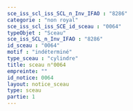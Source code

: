 ```yaml
---
sce_iss_scl_iss_SCL_n_Inv_IFAO : "8286"
categorie : "non royal"
sce_iss_scl_iss_SCE_id_sceau : "0064"
typeObjet : "Sceau"
sce_iss_SCL_n_Inv_IFAO : "8286"
id_sceau : "0064"
motif : "indéterminé"
type_sceau : "cylindre"
title: sceau n°0064
empreinte: ""
id_notice: 0064
layout: notice_sceau
type: sceau
partie: 1
---
```

